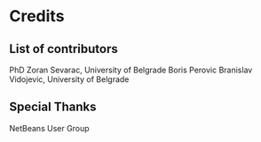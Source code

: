 
# Credits


## List of contributors
PhD Zoran Sevarac, University of Belgrade
Boris Perovic
Branislav Vidojevic, University of Belgrade

## Special Thanks
NetBeans User Group




